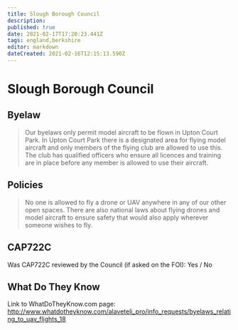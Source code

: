```yaml
---
title: Slough Borough Council
description: 
published: true
date: 2021-02-17T17:20:23.441Z
tags: england,berkshire
editor: markdown
dateCreated: 2021-02-16T12:15:13.590Z
---
```


# Slough Borough Council


## Byelaw
> Our byelaws only permit model aircraft to be flown in Upton Court Park. In Upton Court Park there is a designated area for flying model aircraft and only members of the flying club are allowed to use this. The club has qualified officers who ensure all licences and training are in place before any member is allowed to use their aircraft.


## Policies
> No one is allowed to fly a drone or UAV anywhere in any of our other open spaces.
> There are also national laws about flying drones and model aircraft to ensure safety that would also apply wherever someone wishes to fly.

## CAP722C

Was CAP722C reviewed by the Council (if asked on the FOI): Yes / No

## What Do They Know

Link to WhatDoTheyKnow.com page:
http://www.whatdotheyknow.com/alaveteli_pro/info_requests/byelaws_relating_to_uav_flights_18

